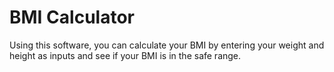 # BMI Calculator
Using this software, you can calculate your BMI by entering your weight and height as inputs and see if your BMI is in the safe range.
